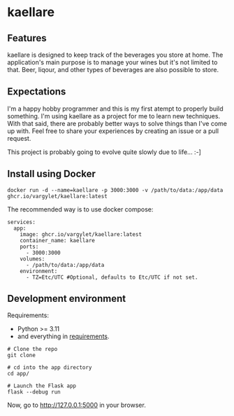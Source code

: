 # kaellare

## Features
kaellare is designed to keep track of the beverages you store at home. The application's main purpose is to manage your wines but it's not limited to that. Beer, liqour, and other types of beverages are also possible to store.

## Expectations
I'm a happy hobby programmer and this is my first atempt to properly build something. I'm using kaellare as a project for me to learn new techniques. With that said, there are probably better ways to solve things than I've come up with. Feel free to share your experiences by creating an issue or a pull request.

This project is probably going to evolve quite slowly due to life... :-]

## Install using Docker
```
docker run -d --name=kaellare -p 3000:3000 -v /path/to/data:/app/data ghcr.io/vargylet/kaellare:latest
```

The recommended way is to use docker compose:
```
services:
  app:
    image: ghcr.io/vargylet/kaellare:latest
    container_name: kaellare
    ports:
      - 3000:3000
    volumes:
      - /path/to/data:/app/data
    environment:
      - TZ=Etc/UTC #Optional, defaults to Etc/UTC if not set.
```
## Development environment
Requirements:
- Python >= 3.11
- and everything in [requirements](requirements.txt).

```
# Clone the repo
git clone

# cd into the app directory
cd app/

# Launch the Flask app
flask --debug run
```

Now, go to http://127.0.0.1:5000 in your browser.
